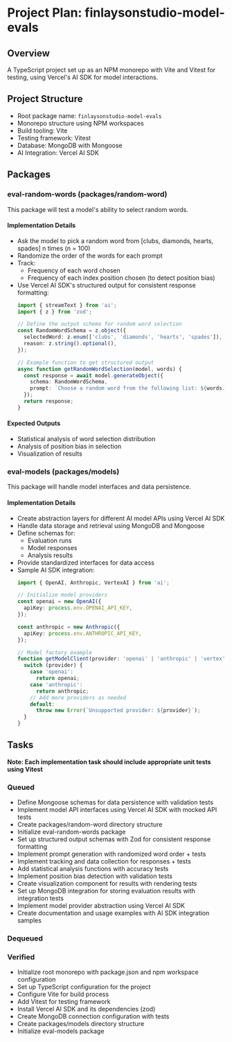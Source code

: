 # Project Plan: finlaysonstudio-model-evals

## Overview
A TypeScript project set up as an NPM monorepo with Vite and Vitest for testing, using Vercel's AI SDK for model interactions.

## Project Structure
- Root package name: `finlaysonstudio-model-evals`
- Monorepo structure using NPM workspaces
- Build tooling: Vite
- Testing framework: Vitest
- Database: MongoDB with Mongoose
- AI Integration: Vercel AI SDK

## Packages
### eval-random-words (packages/random-word)
This package will test a model's ability to select random words.

#### Implementation Details
- Ask the model to pick a random word from [clubs, diamonds, hearts, spades] n times (n = 100)
- Randomize the order of the words for each prompt
- Track:
  - Frequency of each word chosen
  - Frequency of each index position chosen (to detect position bias)
- Use Vercel AI SDK's structured output for consistent response formatting:
  ```typescript
  import { streamText } from 'ai';
  import { z } from 'zod';
  
  // Define the output schema for random word selection
  const RandomWordSchema = z.object({
    selectedWord: z.enum(['clubs', 'diamonds', 'hearts', 'spades']),
    reason: z.string().optional(),
  });
  
  // Example function to get structured output
  async function getRandomWordSelection(model, words) {
    const response = await model.generateObject({
      schema: RandomWordSchema,
      prompt: `Choose a random word from the following list: ${words.join(', ')}`,
    });
    return response;
  }
  ```

#### Expected Outputs
- Statistical analysis of word selection distribution
- Analysis of position bias in selection
- Visualization of results

### eval-models (packages/models)
This package will handle model interfaces and data persistence.

#### Implementation Details
- Create abstraction layers for different AI model APIs using Vercel AI SDK
- Handle data storage and retrieval using MongoDB and Mongoose
- Define schemas for:
  - Evaluation runs
  - Model responses
  - Analysis results
- Provide standardized interfaces for data access
- Sample AI SDK integration:
  ```typescript
  import { OpenAI, Anthropic, VertexAI } from 'ai';
  
  // Initialize model providers
  const openai = new OpenAI({
    apiKey: process.env.OPENAI_API_KEY,
  });
  
  const anthropic = new Anthropic({
    apiKey: process.env.ANTHROPIC_API_KEY,
  });
  
  // Model factory example
  function getModelClient(provider: 'openai' | 'anthropic' | 'vertex') {
    switch (provider) {
      case 'openai':
        return openai;
      case 'anthropic':
        return anthropic;
      // Add more providers as needed
      default:
        throw new Error(`Unsupported provider: ${provider}`);
    }
  }
  ```

## Tasks
**Note: Each implementation task should include appropriate unit tests using Vitest**

### Queued
- Define Mongoose schemas for data persistence with validation tests
- Implement model API interfaces using Vercel AI SDK with mocked API tests
- Create packages/random-word directory structure
- Initialize eval-random-words package
- Set up structured output schemas with Zod for consistent response formatting
- Implement prompt generation with randomized word order + tests
- Implement tracking and data collection for responses + tests
- Add statistical analysis functions with accuracy tests
- Implement position bias detection with validation tests
- Create visualization component for results with rendering tests
- Set up MongoDB integration for storing evaluation results with integration tests
- Implement model provider abstraction using Vercel AI SDK
- Create documentation and usage examples with AI SDK integration samples

### Dequeued

### Verified
- Initialize root monorepo with package.json and npm workspace configuration
- Set up TypeScript configuration for the project
- Configure Vite for build process
- Add Vitest for testing framework
- Install Vercel AI SDK and its dependencies (zod)
- Create MongoDB connection configuration with tests
- Create packages/models directory structure
- Initialize eval-models package